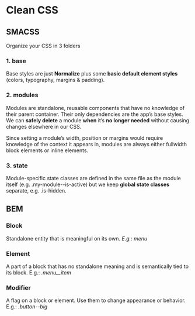 # Clean CSS

## SMACSS

Organize your CSS in 3 folders

### 1. base

Base styles are just **Normalize** plus some **basic default element styles** (colors, typography, margins & padding).

### 2. modules

Modules are standalone, reusable components that have no knowledge of their parent container. 
Their only dependencies are the app’s base styles. 
We can **safely delete** a module **when** it’s **no longer needed** without causing changes elsewhere in our CSS.

Since setting a module’s width, position or margins would require knowledge of the context it appears in, modules are always either fullwidth block elements or inline elements.

### 3. state

Module-specific state classes are defined in the same file as the module itself (e.g. .my-module--is-active) but we keep **global state classes** separate, e.g. .is-hidden.

## BEM

### Block

Standalone entity that is meaningful on its own. 
*E.g.: menu*

### Element

A part of a block that has no standalone meaning and is semantically tied to its block. 
E.g.: *.menu__item*

### Modifier

A flag on a block or element. Use them to change appearance or behavior.
E.g.: *.button--big*